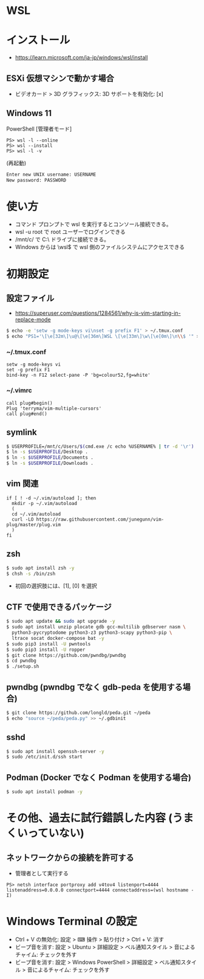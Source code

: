 # WSL
# インストール
- https://learn.microsoft.com/ja-jp/windows/wsl/install
## ESXi 仮想マシンで動かす場合
- ビデオカード > 3D グラフィックス: 3D サポートを有効化: [x]
## Windows 11
PowerShell \[管理者モード]
```pwsh
PS> wsl -l --online
PS> wsl --install
PS> wsl -l -v
```
(再起動)
```bash
Enter new UNIX username: USERNAME
New password: PASSWORD
```
# 使い方
- コマンド プロンプトで wsl を実行するとコンソール接続できる。
- wsl -u root で root ユーザーでログインできる
- /mnt/c/ で C:\ ドライブに接続できる。
- Windows からは \\wsl$ で wsl 側のファイルシステムにアクセスできる

# 初期設定
## 設定ファイル
- https://superuser.com/questions/1284561/why-is-vim-starting-in-replace-mode

```bash
$ echo -e 'setw -g mode-keys vi\nset -g prefix F1' > ~/.tmux.conf
$ echo "PS1='\[\e[32m\]\u@\[\e[36m\]WSL \[\e[33m\]\w\[\e[0m\]\n\\$ '" >>~/.bash_profile
```
### ~/.tmux.conf
```
setw -g mode-keys vi
set -g prefix F1
bind-key -n F12 select-pane -P 'bg=colour52,fg=white'
```
### ~/.vimrc
```
call plug#begin()
Plug 'terryma/vim-multiple-cursors'
call plug#end()
```
## symlink
```bash
$ USERPROFILE=/mnt/c/Users/$(cmd.exe /c echo %USERNAME% | tr -d '\r')
$ ln -s $USERPROFILE/Desktop .
$ ln -s $USERPROFILE/Documents .
$ ln -s $USERPROFILE/Downloads .
```
## vim 関連
```
if [ ! -d ~/.vim/autoload ]; then
  mkdir -p ~/.vim/autoload
  (
  cd ~/.vim/autoload
  curl -LO https://raw.githubusercontent.com/junegunn/vim-plug/master/plug.vim
  )
fi
```
## zsh
```bash
$ sudo apt install zsh -y
$ chsh -s /bin/zsh
```
- 初回の選択肢には、[1], [0] を選択
## CTF で使用できるパッケージ
```bash
$ sudo apt update && sudo apt upgrade -y
$ sudo apt install unzip plocate gdb gcc-multilib gdbserver nasm \
  python3-pycryptodome python3-z3 python3-scapy python3-pip \
  ltrace socat docker-compose bat -y
$ sudo pip3 install -U pwntools
$ sudo pip3 install -U ropper
$ git clone https://github.com/pwndbg/pwndbg
$ cd pwndbg
$ ./setup.sh
```
## pwndbg (pwndbg でなく gdb-peda を使用する場合)
```bash
$ git clone https://github.com/longld/peda.git ~/peda
$ echo "source ~/peda/peda.py" >> ~/.gdbinit
```
## sshd
```bash
$ sudo apt install openssh-server -y
$ sudo /etc/init.d/ssh start
```
## Podman (Docker でなく Podman を使用する場合)
```bash
$ sudo apt install podman -y
```
# その他、過去に試行錯誤した内容 (うまくいっていない)
## ネットワークからの接続を許可する
- 管理者として実行する
```pwsh
PS> netsh interface portproxy add v4tov4 listenport=4444 listenaddress=0.0.0.0 connectport=4444 connectaddress=(wsl hostname -I)
```

# Windows Terminal の設定
- Ctrl + V の無効化: 設定 > ⌨ 操作 > 貼り付け > Ctrl + V: 消す
- ビープ音を消す: 設定 > Ubuntu > 詳細設定 > ベル通知スタイル > 音によるチャイム: チェックを外す
- ビープ音を消す: 設定 > Windows PowerShell > 詳細設定 > ベル通知スタイル > 音によるチャイム: チェックを外す
